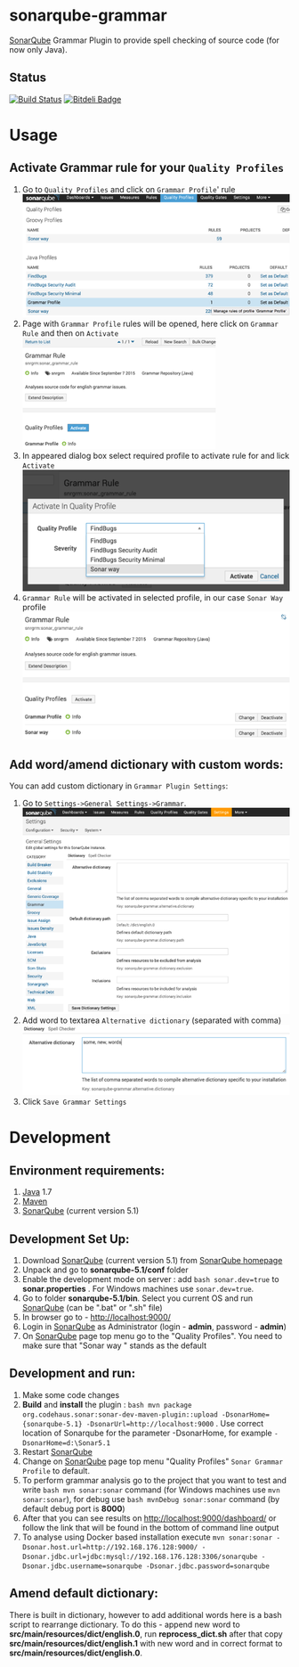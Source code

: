 sonarqube-grammar
=============

[SonarQube](http://www.sonarqube.org/) Grammar Plugin to provide spell checking of source code (for now only Java). 

Status
------

[![Build Status](https://travis-ci.org/webdizz/sonarqube-grammar.png?branch=master)](https://travis-ci.org/webdizz/sonarqube-grammar)
[![Bitdeli Badge](https://d2weczhvl823v0.cloudfront.net/webdizz/sonar-grammar/trend.png)](https://bitdeli.com/free "Bitdeli Badge")

Usage
=====

Activate Grammar rule for your ```Quality Profiles```
--------------------------------

1. Go to ```Quality Profiles``` and click on ```Grammar Profile```' rule 
    ![Grammar Profile](images/activate_rule_1.png)
2. Page with ```Grammar Profile``` rules will be opened, here click on ```Grammar Rule``` and then on ```Activate```
    ![Select Grammar Rule](images/activate_rule_2.png)
3. In appeared dialog box select required profile to activate rule for and lick ```Activate``` 
    ![Activate Grammar Rule](images/activate_rule_3.png)
4. ```Grammar Rule``` will be activated in selected profile, in our case ```Sonar Way``` profile
    ![Activated Grammar Rule in Sonar Way profile](images/activate_rule_4.png)

Add word/amend dictionary with custom words:
--------------------------------
You can add custom dictionary in ```Grammar Plugin Settings```:

1. Go to ```Settings->General Settings->Grammar```.
    ![Grammar settings](images/grammar_add_word_to_alternative_dictionary_1_1.png)
2. Add word to textarea ```Alternative dictionary``` (separated with comma)
    ![Grammar settings](images/grammar_add_word_to_alternative_dictionary_1_2.png)
3. Click ```Save Grammar Settings```

Development
===========

Environment requirements:
-------------------------
1. [Java](http://www.oracle.com/technetwork/java/javase/downloads/index.html) 1.7
2. [Maven](https://maven.apache.org/)
3. [SonarQube](http://www.sonarqube.org/) (current version 5.1)

Development Set Up:
-------------------
1. Download [SonarQube](http://www.sonarqube.org/) (current version 5.1) from  [SonarQube homepage](http://www.sonarqube.org/downloads/)
2. Unpack and go to **sonarqube-5.1/conf** folder
3. Enable the development mode on server : add ```bash sonar.dev=true``` to **sonar.properties** . For Windows machines use ```sonar.dev=true```.
4. Go to folder **sonarqube-5.1/bin**. Select you current OS and run [SonarQube](http://www.sonarqube.org/) (can be ".bat" or ".sh" file)
5. In browser go to - [http://localhost:9000/](http://localhost:9000/)
6. Login in [SonarQube](http://www.sonarqube.org/) as Administrator (login - **admin**, password - **admin**)
7. On [SonarQube](http://www.sonarqube.org/) page top menu go to the "Quality Profiles". You need to make sure that "Sonar way " stands as the default

Development and run:
-------------------
1. Make some code changes
2. **Build** and **install** the plugin : ```bash mvn package org.codehaus.sonar:sonar-dev-maven-plugin::upload -DsonarHome={sonarqube-5.1} -DsonarUrl=http://localhost:9000``` . Use correct location of Sonarqube for the parameter -DsonarHome, for example ```-DsonarHome=d:\Sonar5.1```
3. Restart [SonarQube](http://www.sonarqube.org/)
4. Change on [SonarQube](http://www.sonarqube.org/) page top menu "Quality Profiles" ```Sonar Grammar Profile``` to default. 
5. To perform grammar analysis go to the project that you want to test and write ```bash mvn sonar:sonar``` command (for Windows machines use ```mvn sonar:sonar```), for debug use ```bash mvnDebug sonar:sonar``` command (by default debug port is **8000**)
6. After that you can see results on [http://localhost:9000/dashboard/](http://localhost:9000/dashboard/) or follow the link that will be found in the bottom of command line output
7. To analyse using Docker based installation execute ```mvn sonar:sonar -Dsonar.host.url=http://192.168.176.128:9000/ -Dsonar.jdbc.url=jdbc:mysql://192.168.176.128:3306/sonarqube -Dsonar.jdbc.username=sonarqube -Dsonar.jdbc.password=sonarqube```

Amend default dictionary:
-----------------
There is built in dictionary, however to add additional words here is a bash script to rearrange dictionary.
To do this - append new word to **src/main/resources/dict/english.0**, run **reprocess_dict.sh** after that copy **src/main/resources/dict/english.1** with new word and in correct format to **src/main/resources/dict/english.0**.
